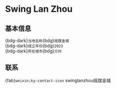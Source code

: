 # Swing Lan Zhou

## 基本信息

{bdg-dark}`当地名称`{bdg}`摇摆金城`  
{bdg-dark}`成立年份`{bdg}`2023`  
{bdg-dark}`所在城市`{bdg}`兰州`  

## 联系

{fab}`weixin;ky-contact-icon` swinglanzhou摇摆金城  
